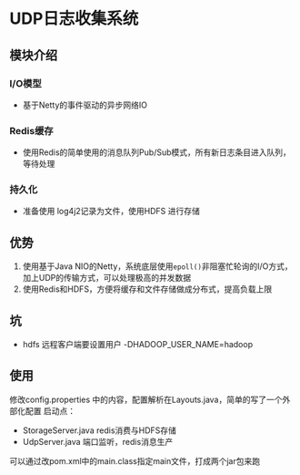 # UDP日志收集系统

## 模块介绍

### I/O模型
- 基于Netty的事件驱动的异步网络IO

### Redis缓存
- 使用Redis的简单使用的消息队列Pub/Sub模式，所有新日志条目进入队列，等待处理

### 持久化
- 准备使用 log4j2记录为文件，使用HDFS 进行存储

## 优势

1. 使用基于Java NIO的Netty，系统底层使用`epoll()`非阻塞忙轮询的I/O方式，加上UDP的传输方式，可以处理极高的并发数据
2. 使用Redis和HDFS，方便将缓存和文件存储做成分布式，提高负载上限

## 坑
- hdfs 远程客户端要设置用户  -DHADOOP_USER_NAME=hadoop

## 使用
修改config.properties 中的内容，配置解析在Layouts.java，简单的写了一个外部化配置
启动点：
- StorageServer.java redis消费与HDFS存储
- UdpServer.java 端口监听，redis消息生产

可以通过改pom.xml中的main.class指定main文件，打成两个jar包来跑
